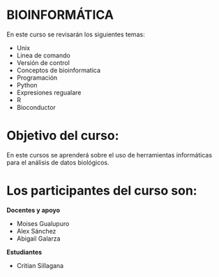 # BIOINFORMÁTICA
En este curso se revisarán los siguientes temas: 
- Unix
- Linea de comando
- Versión de control
- Conceptos de bioinformatica
- Programación
- Python 
- Expresiones regualare
- R
- Bioconductor

# Objetivo del curso: 

En este cursos se aprenderá sobre el uso de herramientas informáticas para el análisis de datos biológicos. 

# Los participantes del curso son:

**Docentes y apoyo**
- Moises Gualupuro
- Alex Sánchez
- Abigail Galarza

**Estudiantes**
- Critian Sillagana

